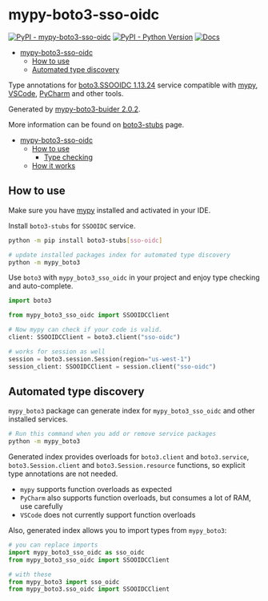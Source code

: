 # mypy-boto3-sso-oidc

[![PyPI - mypy-boto3-sso-oidc](https://img.shields.io/pypi/v/mypy-boto3-sso-oidc.svg?color=blue)](https://pypi.org/project/mypy-boto3-sso-oidc)
[![PyPI - Python Version](https://img.shields.io/pypi/pyversions/mypy-boto3-sso-oidc.svg?color=blue)](https://pypi.org/project/mypy-boto3-sso-oidc)
[![Docs](https://img.shields.io/readthedocs/mypy-boto3-builder.svg?color=blue)](https://mypy-boto3-builder.readthedocs.io/)

- [mypy-boto3-sso-oidc](#mypy-boto3-sso-oidc)
  - [How to use](#how-to-use)
  - [Automated type discovery](#automated-type-discovery)


Type annotations for
[boto3.SSOOIDC 1.13.24](https://boto3.amazonaws.com/v1/documentation/api/1.13.24/reference/services/sso-oidc.html#SSOOIDC) service
compatible with [mypy](https://github.com/python/mypy), [VSCode](https://code.visualstudio.com/),
[PyCharm](https://www.jetbrains.com/pycharm/) and other tools.

Generated by [mypy-boto3-buider 2.0.2](https://github.com/vemel/mypy_boto3_builder).

More information can be found on [boto3-stubs](https://pypi.org/project/boto3-stubs/) page.

- [mypy-boto3-sso-oidc](#mypy-boto3-sso-oidc)
  - [How to use](#how-to-use)
    - [Type checking](#type-checking)
  - [How it works](#how-it-works)

## How to use

Make sure you have [mypy](https://github.com/python/mypy) installed and activated in your IDE.

Install `boto3-stubs` for `SSOOIDC` service.

```bash
python -m pip install boto3-stubs[sso-oidc]

# update installed packages index for automated type discovery
python -m mypy_boto3
```

Use `boto3` with `mypy_boto3_sso_oidc` in your project and enjoy type checking and auto-complete.

```python
import boto3

from mypy_boto3_sso_oidc import SSOOIDCClient

# Now mypy can check if your code is valid.
client: SSOOIDCClient = boto3.client("sso-oidc")

# works for session as well
session = boto3.session.Session(region="us-west-1")
session_client: SSOOIDCClient = session.client("sso-oidc")

```

## Automated type discovery

`mypy_boto3` package can generate index for `mypy_boto3_sso_oidc` and other installed services.

```bash
# Run this command when you add or remove service packages
python -m mypy_boto3
```

Generated index provides overloads for `boto3.client` and `boto3.service`,
`boto3.Session.client` and `boto3.Session.resource` functions,
so explicit type annotations are not needed.

- `mypy` supports function overloads as expected
- `PyCharm` also supports function overloads, but consumes a lot of RAM, use carefully
- `VSCode` does not currently support function overloads

Also, generated index allows you to import types from `mypy_boto3`:

```python
# you can replace imports
import mypy_boto3_sso_oidc as sso_oidc
from mypy_boto3_sso_oidc import SSOOIDCClient

# with these
from mypy_boto3 import sso_oidc
from mypy_boto3.sso_oidc import SSOOIDCClient
```